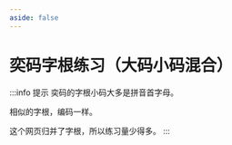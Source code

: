 ```yaml
---
aside: false
---
```

<script setup>
import Train from "@/train/TrainZigen.vue"
</script>

# 奕码字根练习（大码小码混合）

<Train name="grand_code_both" zigenJson="/grand-code/zigen2.json" trainBoth hasClass/>

:::info 提示
奕码的字根小码大多是拼音首字母。

相似的字根，编码一样。

这个网页归并了字根，所以练习量少得多。
:::